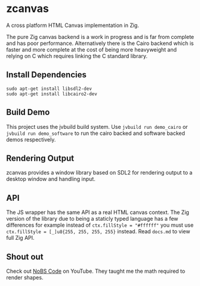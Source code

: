 # zcanvas
A cross platform HTML Canvas implementation in Zig.

The pure Zig canvas backend is a work in progress and is far from complete and
has poor performance. Alternatively there is the Cairo backend which is faster
and more complete at the cost of being more heavyweight and relying on C which
requires linking the C standard library.

## Install Dependencies
```
sudo apt-get install libsdl2-dev
sudo apt-get install libcairo2-dev
```

## Build Demo
This project uses the jvbuild build system. Use `jvbuild run demo_cairo` or `jvbuild run demo_software` to run the cairo backed and software backed demos respectively.

## Rendering Output
zcanvas provides a window library based on SDL2 for rendering output to a
desktop window and handling input.

## API
The JS wrapper has the same API as a real HTML canvas context. The Zig version of the library due to being a staticly typed language has a few differences for example instead of `ctx.fillStyle = "#ffffff"` you must use `ctx.fillStyle = [_]u8{255, 255, 255, 255}` instead. Read
`docs.md` to view full Zig API.

## Shout out
Check out [NoBS Code](https://www.youtube.com/watch?v=hpiILbMkF9w) on YouTube.
They taught me the math required to render shapes.